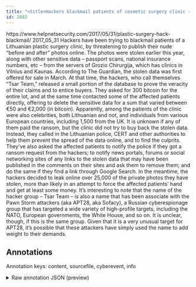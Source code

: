 ```yaml
---
title: "<title>Hackers blackmail patients of cosmetic surgery clinic - Help Net Security</title>"
id: 2602
---
```


<title>Hackers blackmail patients of cosmetic surgery clinic - Help Net Security</title>
<source> https://www.helpnetsecurity.com/2017/05/31/plastic-surgery-hack-blackmail/ </source>
<date> 2017_05_31 </date>
<text>
Hackers have been trying to blackmail patients of a Lithuanian plastic surgery clinic, by threatening to publish their nude “before and after” photos online.
The photos were stolen earlier this year, along with other sensitive data – passport scans, national insurance numbers, etc – from the servers of Grozio Chirurgija, which has clinics in Vilnius and Kaunas.
According to The Guardian, the stolen data was first offered for sale in March. At that time, the hackers, who call themselves “Tsar Team,” released a small portion of the database to prove the veracity of their claims and to entice buyers.
They asked for 300 bitcoin for the entire lot, and at the same time contacted some of the affected patients directly, offering to delete the sensitive data for a sum that varied between €50 and €2,000 (in bitcoin).
Apparently, among the patients of the clinic were also celebrities, both Lithuanian and not, and individuals from various European countries, including 1,500 from the UK.
It is unknown if any of them paid the ransom, but the clinic did not try to buy back the stolen data. Instead, they called in the Lithuanian police, CERT and other authorities to help them prevent the spread of the data online, and to find the culprits.
They’ve also asked the affected patients to notify the police if they got a ransom request from the hackers; to notify news portals, forums or social networking sites of any links to the stolen data that may have been published in the comments on their sites and ask them to remove them; and do the same if they find a link through Google Search.
In the meantime, the hackers decided to leak online over 25,000 of the private photos they have stolen, more than likely in an attempt to force the affected patients’ hand and get at least some money.
It’s interesting to note that the name of the hacker group – Tsar Team – is also a name that has been associate with the Pawn Storm attackers (aka APT28, aka Sofacy), a Russian cyberespionage group that has targeted a wide variety of high-profile targets, including the NATO, European governments, the White House, and so on.
It is unclear, though, if this is the same group. Given that it is a very unusual target for APT28, it’s possible that these attackers have simply used the name to add weight to their demands.
</text>



## Annotations

Annotation keys: content, sourcefile, cyberevent, info

<details>
<summary>Raw annotation JSON (preview)</summary>

```json
{
  "content": "Hackers have been trying to blackmail patients of a Lithuanian plastic surgery clinic, by threatening to publish their nude \u201cbefore and after\u201d photos online. The photos were stolen earlier this year, along with other sensitive data \u2013 passport scans, national insurance numbers, etc \u2013 from the servers of Grozio Chirurgija, which has clinics in Vilnius and Kaunas. According to The Guardian, the stolen data was first offered for sale in March. At that time, the hackers, who call themselves \u201cTsar Team,\u201d released a small portion of the database to prove the veracity of their claims and to entice buyers. They asked for 300 bitcoin for the entire lot, and at the same time contacted some of the affected patients directly, offering to delete the sensitive data for a sum that varied between \u20ac50 and \u20ac2,000 (in bitcoin). Apparently, among the patients of the clinic were also celebrities, both Lithuanian and not, and individuals from various European countries, including 1,500 from the UK. It is unknown if any of them paid the ransom, but the clinic did not try to buy back the stolen data. Instead, they called in the Lithuanian police, CERT and other authorities to help them prevent the spread of the data online, and to find the culprits. They\u2019ve also asked the affected patients to notify the police if they got a ransom request from the hackers; to notify news portals, forums or social networking sites of any links to the stolen data that may have been published in the comments on their sites and ask them to remove them; and do the same if they find a link through Google Search. In the meantime, the hackers decided to leak online over 25,000 of the private photos they have stolen, more than likely in an attempt to force the affected patients\u2019 hand and get at least some money. It\u2019s interesting to note that the name of the hacker group \u2013 Tsar Team \u2013 is also a name that has been associate with the Pawn Storm attackers (aka APT28, aka Sofacy), a Russian cyberespionage group that has targeted a wide variety of high-profile targets, including the NATO, European governments, the White House, and so on. It is unclear, though, if this is the same group. Given that it is a very unusual target for APT28, it\u2019s possible that these attackers have simply used the name to add weight to their demands.",
  "sourcefile": "2602.txt",
  "cyberevent": {
    "hopper": [
      {
        "index": 0,
        "relation": "Same",
        "events": [
          {
            "index": "E7",
            "type": "Attack",
            "realis": "Actual",
            "nugget": {
              "startOffset": 1683,
              "index": "T30",
              "endOffset": 1694,
              "text": "have stolen"
            },
            "argument": [
              {
                "index": "T31",
                "text": "they",
                "endOffset": 1682,
                "role": {
                  "type": "Attacker"
                },
                "startOffset": 1678,
                "type": "Person"
              }
            ],
            "subtype": "Databreach"
          },
          {
            "index": "E6",
            "type": "Attack",
            "realis": "Actual",
            "nugget": {
              "startOffset": 1632,
              "index": "T28",
              "endOffset": 1636,
              "text": "leak"
            },
            "argument": [
              {
                "index": "T27",
                "text": "the hackers",
                "endOffset": 1620,
                "role": {
                  "type": "Attacker"
                },
                "startOffset": 1609,
                "type": "Person"
              },
              {
                "index": "T29",
                "text": "private photos",
                "endOffset": 1677,
                "role": {
                  "type": "Compromised-Data"
                },
                
```
</details>
